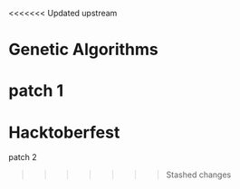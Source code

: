 <<<<<<< Updated upstream
# Genetic Algorithms

patch 1
=======
# Hacktoberfest


patch 2
>>>>>>> Stashed changes
